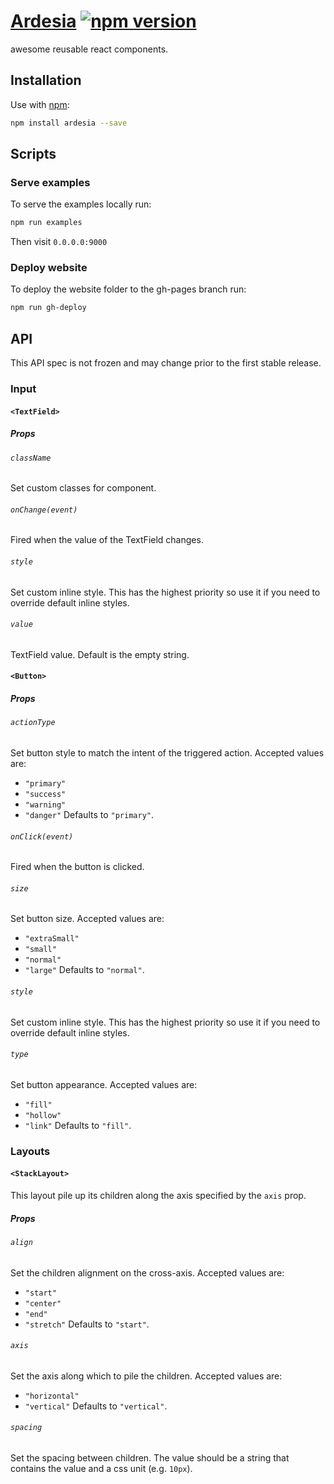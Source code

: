 # [Ardesia](http://inkofpixel.github.io/ardesia/) [![npm version](https://badge.fury.io/js/ardesia.svg)](https://badge.fury.io/js/ardesia)
awesome reusable react components.

## Installation

Use with [npm](http://npmjs.com):

```sh
npm install ardesia --save
```

## Scripts

### Serve examples

To serve the examples locally run:

```sh
npm run examples
```

Then visit `0.0.0.0:9000`

### Deploy website

To deploy the website folder to the gh-pages branch run:

```sh
npm run gh-deploy
```

## API

This API spec is not frozen and may change prior to the first stable release.

### Input

#### `<TextField>`

##### Props

###### `className`
Set custom classes for component.

###### `onChange(event)`
Fired when the value of the TextField changes.

###### `style`
Set custom inline style. This has the highest priority so use it if you need to override default inline styles.

###### `value`
TextField value. Default is the empty string.

#### `<Button>`

##### Props

###### `actionType`
Set button style to match the intent of the triggered action. Accepted values are:
* `"primary"`
* `"success"`
* `"warning"`
* `"danger"`
Defaults to `"primary"`.

###### `onClick(event)`
Fired when the button is clicked.

###### `size`
Set button size. Accepted values are:
* `"extraSmall"`
* `"small"`
* `"normal"`
* `"large"`
Defaults to `"normal"`.

###### `style`
Set custom inline style. This has the highest priority so use it if you need to override default inline styles.

###### `type`
Set button appearance. Accepted values are:
* `"fill"`
* `"hollow"`
* `"link"`
Defaults to `"fill"`.

### Layouts

#### `<StackLayout>`
This layout pile up its children along the axis specified by the `axis` prop.

##### Props

###### `align`
Set the children alignment on the cross-axis. Accepted values are:
* `"start"`
* `"center"`
* `"end"`
* `"stretch"`
Defaults to `"start"`.

###### `axis`
Set the axis along which to pile the children. Accepted values are:
* `"horizontal"`
* `"vertical"`
Defaults to `"vertical"`.

###### `spacing`
Set the spacing between children. The value should be a string that contains the value and a css unit (e.g. `10px`).
